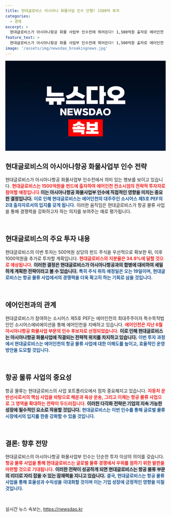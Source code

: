 ```yaml
---
title: 현대글로비스 아시아나 화물사업 인수 단행! 1500억 투자
categories:
  - 경제
excerpt: >
  현대글로비스가 아시아나항공 화물 사업부 인수전에 뛰어든다! 1,500억원 출자로 에어인천 컨소시엄의 전략적 투자자로 참여하며 항공 물류 사업의 판도 변화 예고. 클릭하고 더 알아보세요!
feature_text: >
  현대글로비스가 아시아나항공 화물 사업부 인수전에 뛰어든다! 1,500억원 출자로 에어인천 컨소시엄의 전략적 투자자로 참여하며 항공 물류 사업의 판도 변화 예고. 클릭하고 더 알아보세요!
image: '/assets/img/newsdao_breakingnews.jpg'
---
```


<p><img src="/assets/img/newsdao_breakingnews.jpg" alt="koreaapp 속보" /></p>

<h2 data-ke-size="size26">현대글로비스의 아시아나항공 화물사업부 인수 전략</h2>

<p data-ke-size="size16">현대글로비스가 아시아나항공 화물사업부 인수전에서 의미 있는 행보를 보이고 있습니다. <b><span style="color: #ee2323;">현대글로비스는 1500억원을 펀드에 출자하여 에어인천 컨소시엄의 전략적 투자자로 참여할 예정입니다.</span></b><b><span style="background-color: #21538527;">이는 아시아나항공 화물사업부 인수에 직접적인 영향을 미치는 중요한 결정입니다.</span></b> <b><span style="color: #1a5490;">이로 인해 현대글로비스는 에어인천의 대주주인 소시어스 제5호 PEF의 2대 출자자로서의 입지를 갖게 됩니다.</span></b> 이러한 움직임은 현대글로비스가 항공 물류 사업을 통해 경쟁력을 강화하고자 하는 의지를 보여주는 예로 평가됩니다.</p>

<p data-ke-size="size16">&nbsp;</p>

<h2 data-ke-size="size26">현대글로비스의 주요 투자 내용</h2>

<p data-ke-size="size16">현대글로비스의 이번 투자는 500억원 상당의 펀드 주식을 우선적으로 확보한 뒤, 이후 1000억원을 추가로 투자할 계획입니다. <b><span style="color: #ee2323;">현대글로비스의 지분율은 34.9%에 달할 것으로 예상됩니다.</span></b> <b><span style="background-color: #21538527;">이러한 결정은 현대글로비스가 아시아나항공과의 합병에 대비하여 세밀하게 계획한 전략이라고 볼 수 있습니다.</span></b> <b><span style="color: #1a5490;">특히 주식 취득 예정일은 오는 19일이며, 현대글로비스는 항공 물류 사업에서의 경쟁력을 더욱 확고히 하는 기회로 삼을 것입니다.</span></b></p>

<p data-ke-size="size16">&nbsp;</p>

<h2 data-ke-size="size26">에어인천과의 관계</h2>

<p data-ke-size="size16">현대글로비스가 참여하는 소시어스 제5호 PEF는 에어인천의 최대주주이자 특수목적법인인 소시어스에비에이션을 통해 에어인천을 지배하고 있습니다. <b><span style="color: #ee2323;">에어인천은 지난 6월 아시아나항공 화물사업 부문의 인수 후보자로 선정되었습니다.</span></b> <b><span style="background-color: #21538527;">이로 인해 현대글로비스는 아시아나항공 화물사업에 직결되는 전략적 위치를 차지하고 있습니다.</span></b> <b><span style="color: #1a5490;">이번 투자 과정에서 현대글로비스는 에어인천의 항공 물류 사업에 대한 이해도를 높이고, 효율적인 운영 방안을 도모할 것입니다.</span></b></p>

<p data-ke-size="size16">&nbsp;</p>

<h2 data-ke-size="size26">항공 물류 사업의 중요성</h2>

<p data-ke-size="size16">항공 물류는 현대글로비스의 사업 포트폴리오에서 점차 중요해지고 있습니다. <b><span style="color: #ee2323;">자동차 운반선사로서의 핵심 사업을 바탕으로 해운과 육상 운송, 그리고 이제는 항공 물류 사업으로 그 영역을 확대하는 전략이 두드러집니다.</span></b> <b><span style="background-color: #21538527;">이러한 다각화 전략은 기업의 지속 가능한 성장에 필수적인 요소로 작용할 것입니다.</span></b> <b><span style="color: #1a5490;">현대글로비스는 이번 인수를 통해 글로벌 물류 시장에서의 입지를 한층 강화할 수 있을 것입니다.</span></b></p>

<p data-ke-size="size16">&nbsp;</p>

<h2 data-ke-size="size26">결론: 향후 전망</h2>

<p data-ke-size="size16">현대글로비스의 아시아나항공 화물사업부 인수는 단순한 투자 이상의 의미를 갖습니다. <b><span style="color: #ee2323;">항공 물류 사업을 통해 현대글로비스는 글로벌 물류 경쟁에서 우위를 점하기 위한 발판을 마련할 것으로 기대됩니다.</span></b> <b><span style="background-color: #21538527;">이러한 전략이 성공하게 되면 현대글로비스는 항공 물류 부문의 리더로 자리 잡을 수 있는 잠재력을 지니고 있습니다.</span></b> <b><span style="color: #1a5490;">결국, 현대글로비스는 항공 물류 사업을 통해 효율성과 수익성을 극대화할 것이며 이는 기업 성장에 긍정적인 영향을 미칠 것입니다.</span></b></p>

<p data-ke-size="size16">&nbsp;</p>
실시간 뉴스 속보는, <a href="https://newsdao.kr" rel="dofollow">https://newsdao.kr</a>


